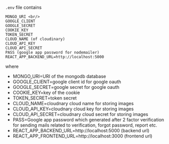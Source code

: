 ```.env``` file contains <br/>

```
MONGO_URI <br/>
GOOGLE_CLIENT
GOOGLE_SECRET
COOKIE_KEY
TOKEN_SECRET
CLOUD_NAME (of cloudinary)
CLOUD_API_KEY
CLOUD_API_SECRET 
PASS (google app password for nodemailer)
REACT_APP_BACKEND_URL=http://localhost:5000
```

where <br/>

- MONGO_URI=URI of the mongodb database
- GOOGLE_CLIENT=google client id for google oauth
- GOOGLE_SECRET=google secret for google oauth
- COOKIE_KEY=key of the cookie
- TOKEN_SECRET=token secret
- CLOUD_NAME=cloudnary cloud name for storing images
- CLOUD_API_KEY=cloudnary cloud key for storing images
- CLOUD_API_SECRET=cloudnary cloud secret for storing images
- PASS=Google app password which generated after 2 factor verification for sending mails related to verification, forgot password, report etc.
- REACT_APP_BACKEND_URL=http://localhost:5000 (backend url)
- REACT_APP_FRONTEND_URL=http://localhost:3000 (frontend url)
